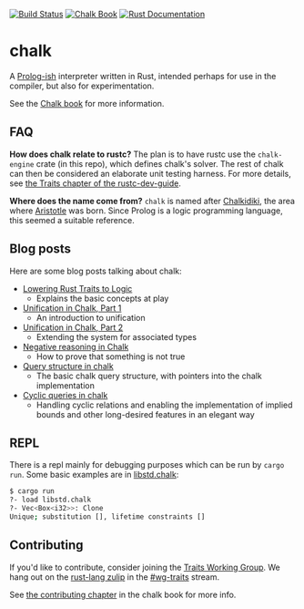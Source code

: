 [![Build Status](https://github.com/rust-lang/chalk/workflows/CI/badge.svg)](https://github.com/rust-lang/chalk/actions?workflow=CI)
[![Chalk Book](https://img.shields.io/badge/book-chalk-blue.svg)](https://rust-lang.github.io/chalk/book/)
[![Rust Documentation](https://img.shields.io/badge/api-rustdoc-blue.svg)](https://rust-lang.github.io/chalk/chalk/)

# chalk

A [Prolog-ish][Prolog] interpreter written in Rust, intended perhaps for use in
the compiler, but also for experimentation.

See the [Chalk book](https://rust-lang.github.io/chalk/book/) for more information.

## FAQ

**How does chalk relate to rustc?** The plan is to have rustc use the `chalk-engine` crate (in this repo), which defines chalk's solver. The rest of chalk can then be considered an elaborate unit testing harness. For more details, see [the Traits chapter of the rustc-dev-guide](https://rustc-dev-guide.rust-lang.org/traits/index.html).

**Where does the name come from?** `chalk` is named after [Chalkidiki], the area where [Aristotle] was
born. Since Prolog is a logic programming language, this seemed a
suitable reference.

[Prolog]: https://en.wikipedia.org/wiki/Prolog
[Chalkidiki]: https://en.wikipedia.org/wiki/Chalkidiki
[Aristotle]: https://en.wikipedia.org/wiki/Aristotle

## Blog posts
[blog-posts]: #blog-posts
Here are some blog posts talking about chalk:

- [Lowering Rust Traits to Logic](http://smallcultfollowing.com/babysteps/blog/2017/01/26/lowering-rust-traits-to-logic/)
    - Explains the basic concepts at play
- [Unification in Chalk, Part 1](http://smallcultfollowing.com/babysteps/blog/2017/03/25/unification-in-chalk-part-1/)
    - An introduction to unification
- [Unification in Chalk, Part 2](http://smallcultfollowing.com/babysteps/blog/2017/04/23/unification-in-chalk-part-2/)
    - Extending the system for associated types
- [Negative reasoning in Chalk](http://aturon.github.io/blog/2017/04/24/negative-chalk/)
    - How to prove that something is not true
- [Query structure in chalk](http://smallcultfollowing.com/babysteps/blog/2017/05/25/query-structure-in-chalk/)
    - The basic chalk query structure, with pointers into the chalk implementation
- [Cyclic queries in chalk](http://smallcultfollowing.com/babysteps/blog/2017/09/12/tabling-handling-cyclic-queries-in-chalk/)
    - Handling cyclic relations and enabling the implementation of implied bounds and other long-desired features in an elegant way

## REPL

There is a repl mainly for debugging purposes which can be run by `cargo run`. Some basic examples are in [libstd.chalk](libstd.chalk):
```bash
$ cargo run
?- load libstd.chalk
?- Vec<Box<i32>>: Clone
Unique; substitution [], lifetime constraints []
```

## Contributing

If you'd like to contribute, consider joining the [Traits Working Group][working-group].
We hang out on the [rust-lang zulip][rust-lang-zulip] in the [#wg-traits][wg-traits-stream] stream.

See [the contributing chapter][contributing] in the chalk book for more info.

[working-group]: https://rust-lang.github.io/compiler-team/working-groups/traits/
[rust-lang-zulip]:https://rust-lang.zulipchat.com
[wg-traits-stream]: https://rust-lang.zulipchat.com/#narrow/stream/144729-wg-traits
[contributing]: https://rust-lang.github.io/chalk/book/contribution_guide.html
